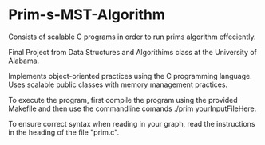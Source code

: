 # Prim-s-MST-Algorithm
Consists of scalable C programs in order to run prims algorithm effeciently.

Final Project from Data Structures and Algorithims class at the University of Alabama.

Implements object-oriented practices using the C programming language. Uses scalable public classes with memory management practices.

To execute the program, first compile the program using the provided Makefile and then use the commandline comands ./prim yourInputFileHere.

To ensure correct syntax when reading in your graph, read the instructions in the heading of the file "prim.c".
